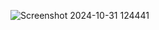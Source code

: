 
![Screenshot 2024-10-31 124441](https://github.com/user-attachments/assets/f21c86e5-68bc-4ae5-babb-f536860e9380)
